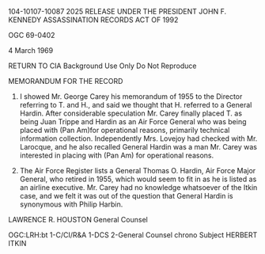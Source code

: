 104-10107-10087 2025 RELEASE UNDER THE PRESIDENT JOHN F. KENNEDY ASSASSINATION RECORDS ACT OF 1992

OGC 69-0402

4 March 1969

RETURN TO CIA
Background Use Only
Do Not Reproduce

MEMORANDUM FOR THE RECORD

1. I showed Mr. George Carey his memorandum of 1955
to the Director referring to T. and H., and said we thought
that H. referred to a General Hardin. After considerable
speculation Mr. Carey finally placed T. as being Juan Trippe
and Hardin as an Air Force General who was being placed with
(Pan Am)for operational reasons, primarily technical information
collection. Independently Mrs. Lovejoy had checked with Mr.
Larocque, and he also recalled General Hardin was a man
Mr. Carey was interested in placing with (Pan Am) for operational
reasons.

2. The Air Force Register lists a General Thomas O.
Hardin, Air Force Major General, who retired in 1955, which
would seem to fit in as he is listed as an airline executive.
Mr. Carey had no knowledge whatsoever of the Itkin case, and
we felt it was out of the question that General Hardin is
synonymous with Philip Harbin.

LAWRENCE R. HOUSTON
General Counsel

OGC:LRH:bt
1-C/CI/R&A
1-DCS
2-General Counsel chrono
Subject HERBERT ITKIN
